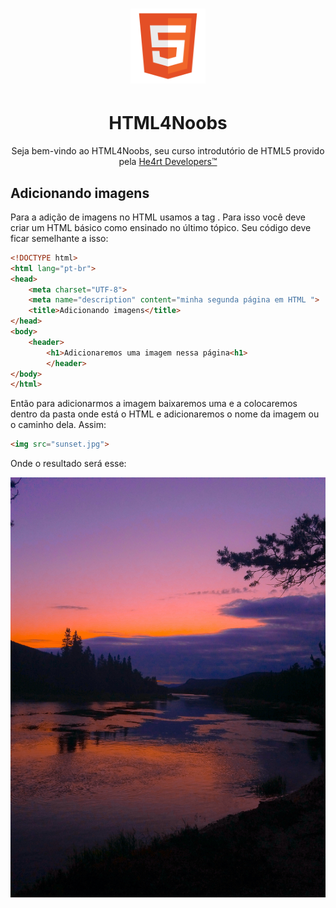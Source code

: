 <h1 align="center">
  <img src="/images//html.png" alt="HTML Logo" width="120px">
</h1>
<h1 align="center">HTML4Noobs</h1>
<p align="center">Seja bem-vindo ao HTML4Noobs, seu curso introdutório de HTML5 provido pela <a href="https://heartdevs.com/" 
target="_blank">He4rt Developers&trade;</a></p>

<h2>Adicionando imagens</h2>
<p>Para a adição de imagens no HTML usamos a tag <img>. Para isso você deve criar um HTML básico como ensinado no último tópico. Seu código
deve ficar semelhante a isso:</p>

```html
<!DOCTYPE html>
<html lang="pt-br">
<head>
    <meta charset="UTF-8">
    <meta name="description" content="minha segunda página em HTML ">
    <title>Adicionando imagens</title>
</head>
<body>
    <header>
        <h1>Adicionaremos uma imagem nessa página<h1>
        </header>
</body>
</html>
```

<p>Então para adicionarmos a imagem baixaremos uma e a colocaremos dentro da pasta onde está o HTML e adicionaremos o nome da imagem
ou o caminho dela. Assim:</p>

```html
<img src="sunset.jpg">
```

<p>Onde o resultado será esse:</p>
<img src="sunset.jpg">
